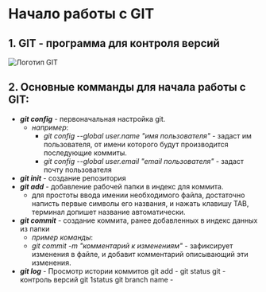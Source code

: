# Начало работы с GIT
## 1. **GIT** - программа для контроля версий
![Логотип GIT](https://upload.wikimedia.org/wikipedia/commons/e/e0/Git-logo.svg)
## 2. Основные комманды для начала работы с GIT:
- ***git config*** - первоначальная настройка git. 
    - *например*:
        - *git config --global user.name "имя пользователя"* - задаст им пользователя, от имени которого будут производится последующие коммиты. 
        - *git config --global user.email "email пользователя"* - задаст почту пользователя
- ***git init*** - создание репозитория        
- ***git add*** - добавление рабочей папки в индекс для коммита.
    - для простоты ввода имении необходимого файла, достаточно написть первые символы его названия, и нажать клавишу TAB, терминал допишет название автоматически.
- ***git commit*** - создание коммита, ранее добавленных в индекс данных из папки
    - *пример команды*:
    - *git commit -m "комментарий к изменениям"* - зафиксирует изменения в файле, и добавит комментарий описывающий эти изменения.
- ***git log*** - Просмотр истории коммитов
git add -
git status
git - контроль версий
git 1status
git branch name -
